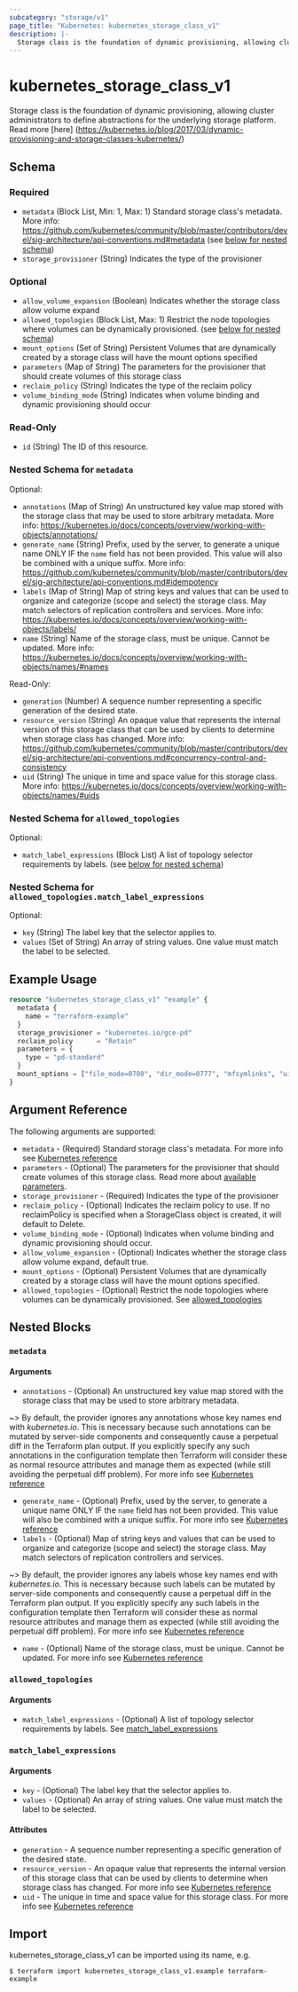 ```yaml
---
subcategory: "storage/v1"
page_title: "Kubernetes: kubernetes_storage_class_v1"
description: |-
  Storage class is the foundation of dynamic provisioning, allowing cluster administrators to define abstractions for the underlying storage platform.
---
```


# kubernetes_storage_class_v1

Storage class is the foundation of dynamic provisioning, allowing cluster administrators to define abstractions for the underlying storage platform. Read more [here] (https://kubernetes.io/blog/2017/03/dynamic-provisioning-and-storage-classes-kubernetes/)

<!-- schema generated by tfplugindocs -->
## Schema

### Required

- `metadata` (Block List, Min: 1, Max: 1) Standard storage class's metadata. More info: https://github.com/kubernetes/community/blob/master/contributors/devel/sig-architecture/api-conventions.md#metadata (see [below for nested schema](#nestedblock--metadata))
- `storage_provisioner` (String) Indicates the type of the provisioner

### Optional

- `allow_volume_expansion` (Boolean) Indicates whether the storage class allow volume expand
- `allowed_topologies` (Block List, Max: 1) Restrict the node topologies where volumes can be dynamically provisioned. (see [below for nested schema](#nestedblock--allowed_topologies))
- `mount_options` (Set of String) Persistent Volumes that are dynamically created by a storage class will have the mount options specified
- `parameters` (Map of String) The parameters for the provisioner that should create volumes of this storage class
- `reclaim_policy` (String) Indicates the type of the reclaim policy
- `volume_binding_mode` (String) Indicates when volume binding and dynamic provisioning should occur

### Read-Only

- `id` (String) The ID of this resource.

<a id="nestedblock--metadata"></a>
### Nested Schema for `metadata`

Optional:

- `annotations` (Map of String) An unstructured key value map stored with the storage class that may be used to store arbitrary metadata. More info: https://kubernetes.io/docs/concepts/overview/working-with-objects/annotations/
- `generate_name` (String) Prefix, used by the server, to generate a unique name ONLY IF the `name` field has not been provided. This value will also be combined with a unique suffix. More info: https://github.com/kubernetes/community/blob/master/contributors/devel/sig-architecture/api-conventions.md#idempotency
- `labels` (Map of String) Map of string keys and values that can be used to organize and categorize (scope and select) the storage class. May match selectors of replication controllers and services. More info: https://kubernetes.io/docs/concepts/overview/working-with-objects/labels/
- `name` (String) Name of the storage class, must be unique. Cannot be updated. More info: https://kubernetes.io/docs/concepts/overview/working-with-objects/names/#names

Read-Only:

- `generation` (Number) A sequence number representing a specific generation of the desired state.
- `resource_version` (String) An opaque value that represents the internal version of this storage class that can be used by clients to determine when storage class has changed. More info: https://github.com/kubernetes/community/blob/master/contributors/devel/sig-architecture/api-conventions.md#concurrency-control-and-consistency
- `uid` (String) The unique in time and space value for this storage class. More info: https://kubernetes.io/docs/concepts/overview/working-with-objects/names/#uids


<a id="nestedblock--allowed_topologies"></a>
### Nested Schema for `allowed_topologies`

Optional:

- `match_label_expressions` (Block List) A list of topology selector requirements by labels. (see [below for nested schema](#nestedblock--allowed_topologies--match_label_expressions))

<a id="nestedblock--allowed_topologies--match_label_expressions"></a>
### Nested Schema for `allowed_topologies.match_label_expressions`

Optional:

- `key` (String) The label key that the selector applies to.
- `values` (Set of String) An array of string values. One value must match the label to be selected.





## Example Usage

```terraform
resource "kubernetes_storage_class_v1" "example" {
  metadata {
    name = "terraform-example"
  }
  storage_provisioner = "kubernetes.io/gce-pd"
  reclaim_policy      = "Retain"
  parameters = {
    type = "pd-standard"
  }
  mount_options = ["file_mode=0700", "dir_mode=0777", "mfsymlinks", "uid=1000", "gid=1000", "nobrl", "cache=none"]
}
```

## Argument Reference

The following arguments are supported:

* `metadata` - (Required) Standard storage class's metadata. For more info see [Kubernetes reference](https://github.com/kubernetes/community/blob/master/contributors/devel/sig-architecture/api-conventions.md#metadata)
* `parameters` - (Optional) The parameters for the provisioner that should create volumes of this storage class. Read more about [available parameters](https://kubernetes.io/docs/concepts/storage/storage-classes/#parameters).
* `storage_provisioner` - (Required) Indicates the type of the provisioner
* `reclaim_policy` - (Optional) Indicates the reclaim policy to use. If no reclaimPolicy is specified when a StorageClass object is created, it will default to Delete.
* `volume_binding_mode` - (Optional) Indicates when volume binding and dynamic provisioning should occur.
* `allow_volume_expansion` - (Optional) Indicates whether the storage class allow volume expand, default true.
* `mount_options` - (Optional) Persistent Volumes that are dynamically created by a storage class will have the mount options specified.
* `allowed_topologies` - (Optional) Restrict the node topologies where volumes can be dynamically provisioned. See [allowed_topologies](#allowed_topologies)

## Nested Blocks

### `metadata`

#### Arguments

* `annotations` - (Optional) An unstructured key value map stored with the storage class that may be used to store arbitrary metadata.

~> By default, the provider ignores any annotations whose key names end with *kubernetes.io*. This is necessary because such annotations can be mutated by server-side components and consequently cause a perpetual diff in the Terraform plan output. If you explicitly specify any such annotations in the configuration template then Terraform will consider these as normal resource attributes and manage them as expected (while still avoiding the perpetual diff problem). For more info see [Kubernetes reference](https://kubernetes.io/docs/concepts/overview/working-with-objects/annotations/)

* `generate_name` - (Optional) Prefix, used by the server, to generate a unique name ONLY IF the `name` field has not been provided. This value will also be combined with a unique suffix. For more info see [Kubernetes reference](https://github.com/kubernetes/community/blob/master/contributors/devel/sig-architecture/api-conventions.md#idempotency)
* `labels` - (Optional) Map of string keys and values that can be used to organize and categorize (scope and select) the storage class. May match selectors of replication controllers and services.

~> By default, the provider ignores any labels whose key names end with *kubernetes.io*. This is necessary because such labels can be mutated by server-side components and consequently cause a perpetual diff in the Terraform plan output. If you explicitly specify any such labels in the configuration template then Terraform will consider these as normal resource attributes and manage them as expected (while still avoiding the perpetual diff problem). For more info see [Kubernetes reference](https://kubernetes.io/docs/concepts/overview/working-with-objects/labels/)

* `name` - (Optional) Name of the storage class, must be unique. Cannot be updated. For more info see [Kubernetes reference](https://kubernetes.io/docs/concepts/overview/working-with-objects/names/#names)

### `allowed_topologies`

#### Arguments

* `match_label_expressions` - (Optional) A list of topology selector requirements by labels. See [match_label_expressions](#match_label_expressions)

### `match_label_expressions`

#### Arguments

* `key` - (Optional) The label key that the selector applies to.
* `values` - (Optional) An array of string values. One value must match the label to be selected.

#### Attributes

* `generation` - A sequence number representing a specific generation of the desired state.
* `resource_version` - An opaque value that represents the internal version of this storage class that can be used by clients to determine when storage class has changed. For more info see [Kubernetes reference](https://github.com/kubernetes/community/blob/master/contributors/devel/sig-architecture/api-conventions.md#concurrency-control-and-consistency)
* `uid` - The unique in time and space value for this storage class. For more info see [Kubernetes reference](https://kubernetes.io/docs/concepts/overview/working-with-objects/names/#uids)

## Import

kubernetes_storage_class_v1 can be imported using its name, e.g.

```
$ terraform import kubernetes_storage_class_v1.example terraform-example
```
